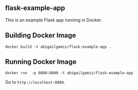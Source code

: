 ## flask-example-app

This is an example Flask app running in Docker.

## Building Docker Image
```
docker build -t abigailgamis/flask-example-app .
```

## Running Docker Image
```
docker run  -p 8080:8080 -t abigailgamis/flask-example-app
```

Go to `http://localhost:8080`.
